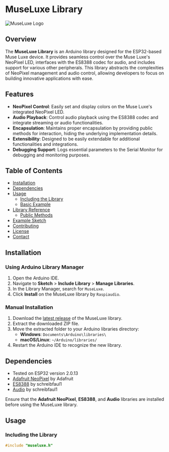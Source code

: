 # MuseLuxe Library

![MuseLuxe Logo](https://github.com/YourUsername/MuseLuxe/blob/main/assets/logo.png?raw=true)

## Overview

The **MuseLuxe Library** is an Arduino library designed for the ESP32-based Muse Luxe device. It provides seamless control over the Muse Luxe's NeoPixel LED, interfaces with the ES8388 codec for audio, and includes support for various other peripherals. This library abstracts the complexities of NeoPixel management and audio control, allowing developers to focus on building innovative applications with ease.

## Features

- **NeoPixel Control**: Easily set and display colors on the Muse Luxe's integrated NeoPixel LED.
- **Audio Playback**: Control audio playback using the ES8388 codec and integrate streaming or audio functionalities.
- **Encapsulation**: Maintains proper encapsulation by providing public methods for interaction, hiding the underlying implementation details.
- **Extensibility**: Designed to be easily extendable for additional functionalities and integrations.
- **Debugging Support**: Logs essential parameters to the Serial Monitor for debugging and monitoring purposes.

## Table of Contents

- [Installation](#installation)
- [Dependencies](#dependencies)
- [Usage](#usage)
  - [Including the Library](#including-the-library)
  - [Basic Example](#basic-example)
- [Library Reference](#library-reference)
  - [Public Methods](#public-methods)
- [Example Sketch](#example-sketch)
- [Contributing](#contributing)
- [License](#license)
- [Contact](#contact)

## Installation

### Using Arduino Library Manager

1. Open the Arduino IDE.
2. Navigate to **Sketch** > **Include Library** > **Manage Libraries**.
3. In the Library Manager, search for `MuseLuxe`.
4. Click **Install** on the MuseLuxe library by `Raspiaudio`.

### Manual Installation

1. Download the [latest release](https://github.com/YourUsername/MuseLuxe/releases) of the MuseLuxe library.
2. Extract the downloaded ZIP file.
3. Move the extracted folder to your Arduino libraries directory:
   - **Windows**: `Documents\Arduino\libraries\`
   - **macOS/Linux**: `~/Arduino/libraries/`
4. Restart the Arduino IDE to recognize the new library.

## Dependencies
- Tested on ESP32 version 2.0.13 
- [Adafruit NeoPixel](https://github.com/adafruit/Adafruit_NeoPixel) by Adafruit
- [ES8388](https://github.com/schreibfaul1/es8388) by schreibfaul1
- [Audio](https://github.com/schreibfaul1/ESP32-audioI2S) by schreibfaul1


Ensure that the **Adafruit NeoPixel**, **ES8388**, and **Audio** libraries are installed before using the MuseLuxe library.

## Usage

### Including the Library

```cpp
#include "museluxe.h"

